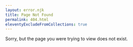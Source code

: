 ```yaml
---
layout: error.njk
title: Page Not Found
permalink: 404.html
eleventyExcludeFromCollections: true
---
```


Sorry, but the page you were trying to view does not exist.
